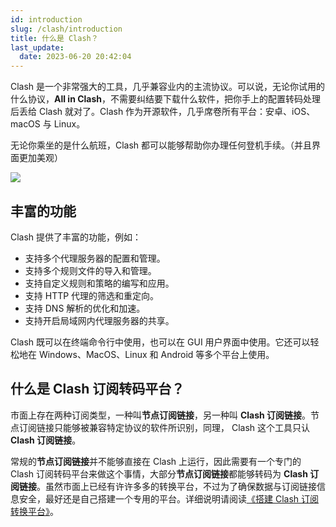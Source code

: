```yaml
---
id: introduction
slug: /clash/introduction
title: 什么是 Clash？
last_update:
  date: 2023-06-20 20:42:04
---
```


Clash 是一个非常强大的工具，几乎兼容业内的主流协议。可以说，无论你试用的什么协议，**All in Clash**，不需要纠结要下载什么软件，把你手上的配置转码处理后丢给 Clash 就对了。Clash 作为开源软件，几乎席卷所有平台：安卓、iOS、macOS 与 Linux。

无论你乘坐的是什么航班，Clash 都可以能够帮助你办理任何登机手续。（并且界面更加美观）

![](https://pan.createvoyage.com/f/685Cy/setting-up-clash-front-end-dashboard-02.png)

## 丰富的功能

Clash 提供了丰富的功能，例如：

- 支持多个代理服务器的配置和管理。
- 支持多个规则文件的导入和管理。
- 支持自定义规则和策略的编写和应用。
- 支持 HTTP 代理的筛选和重定向。
- 支持 DNS 解析的优化和加速。
- 支持开启局域网内代理服务器的共享。

Clash 既可以在终端命令行中使用，也可以在 GUI 用户界面中使用。它还可以轻松地在 Windows、MacOS、Linux 和 Android 等多个平台上使用。

## 什么是 Clash 订阅转码平台？

市面上存在两种订阅类型，一种叫**节点订阅链接**，另一种叫 **Clash 订阅链接**。节点订阅链接只能够被兼容特定协议的软件所识别，同理， Clash 这个工具只认 **Clash 订阅链接**。

常规的**节点订阅链接**并不能够直接在 Clash 上运行，因此需要有一个专门的 Clash 订阅转码平台来做这个事情，大部分**节点订阅链接**都能够转码为 **Clash 订阅链接**。虽然市面上已经有许许多多的转换平台，不过为了确保数据与订阅链接信息安全，最好还是自己搭建一个专用的平台。详细说明请阅读[《搭建 Clash 订阅转换平台》](/clash/setting-up-clash-front-end-dashboard)。









